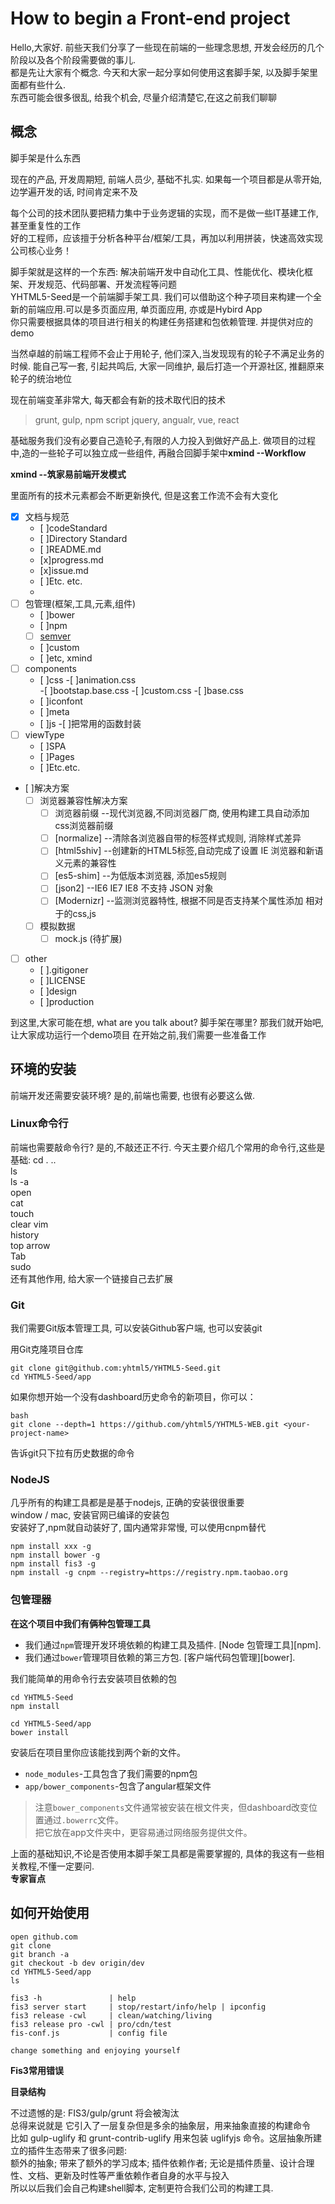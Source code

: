 
# How to begin a Front-end project

Hello,大家好. 前些天我们分享了一些现在前端的一些理念思想, 开发会经历的几个阶段以及各个阶段需要做的事儿.   
都是先让大家有个概念. 今天和大家一起分享如何使用这套脚手架, 以及脚手架里面都有些什么.   
东西可能会很多很乱, 给我个机会, 尽量介绍清楚它,在这之前我们聊聊  

## 概念
脚手架是什么东西

现在的产品, 开发周期短, 前端人员少, 基础不扎实. 如果每一个项目都是从零开始, 边学遍开发的话, 时间肯定来不及  

每个公司的技术团队要把精力集中于业务逻辑的实现，而不是做一些IT基建工作, 甚至重复性的工作  
好的工程师，应该擅于分析各种平台/框架/工具，再加以利用拼装，快速高效实现公司核心业务！  

脚手架就是这样的一个东西: 解决前端开发中自动化工具、性能优化、模块化框架、开发规范、代码部署、开发流程等问题    
YHTML5-Seed是一个前端脚手架工具. 我们可以借助这个种子项目来构建一个全新的前端应用.可以是多页面应用, 单页面应用, 亦或是Hybird App   
你只需要根据具体的项目进行相关的构建任务搭建和包依赖管理. 并提供对应的demo

当然卓越的前端工程师不会止于用轮子, 他们深入,当发现现有的轮子不满足业务的时候.
能自己写一套, 引起共鸣后, 大家一同维护, 最后打造一个开源社区, 推翻原来轮子的统治地位

现在前端变革非常大, 每天都会有新的技术取代旧的技术

> grunt, gulp, npm script
> jquery, angualr, vue, react

基础服务我们没有必要自己造轮子,有限的人力投入到做好产品上. 做项目的过程中,造的一些轮子可以独立成一些组件, 再融合回脚手架中**xmind --Workflow**

**xmind --筑家易前端开发模式**

里面所有的技术元素都会不断更新换代, 但是这套工作流不会有大变化

- [x] 文档与规范
     - [ ]codeStandard
     - [ ]Directory Standard 
     - [ ]README.md
     - [x]progress.md 
     - [x]issue.md
     - [ ]Etc. etc.
     - [ ](待融合晨翱的css规范)
- [ ] 包管理(框架,工具,元素,组件) 
     - [ ]bower
     - [ ]npm
     - [ ] [semver]
     - [ ]custom 
     - [ ]etc, xmind
- [ ] components
     - [ ]css
         -[ ]animation.css    
         -[ ]bootstap.base.css
         -[ ]custom.css 
         -[ ]base.css
     - [ ]iconfont
     - [ ]meta
     - [ ]js
         -[ ]把常用的函数封装
- [ ] viewType
     - [ ]SPA
     - [ ]Pages
     - [ ]Etc.etc.
- [ ]解决方案        
     - [ ] 浏览器兼容性解决方案
         - [ ] 浏览器前缀  --现代浏览器,不同浏览器厂商, 使用构建工具自动添加 css浏览器前缀
         - [ ] [normalize]  --清除各浏览器自带的标签样式规则, 消除样式差异
         - [ ] [html5shiv]  --创建新的HTML5标签,自动完成了设置 IE 浏览器和新语义元素的兼容性
         - [ ] [es5-shim]  --为低版本浏览器, 添加es5规则      
         - [ ] [json2]  --IE6 IE7 IE8 不支持 JSON 对象
         - [ ] [Modernizr]  --监测浏览器特性, 根据不同是否支持某个属性添加 相对于的css,js
     - [ ] 模拟数据
         - [ ] mock.js  (待扩展)
- [ ] other
     - [ ].gitigoner
     - [ ]LICENSE  
     - [ ]design
     - [ ]production

到这里,大家可能在想, what are you talk about? 脚手架在哪里?
那我们就开始吧, 让大家成功运行一个demo项目
在开始之前,我们需要一些准备工作

## 环境的安装  
  
前端开发还需要安装环境? 是的,前端也需要, 也很有必要这么做.  

### Linux命令行  

前端也需要敲命令行?  是的,不敲还正不行. 今天主要介绍几个常用的命令行,这些是基础:
cd . ..   
ls  
ls -a  
open  
cat  
touch  
clear 
vim  
history  
top arrow  
Tab   
sudo  
还有其他作用, 给大家一个链接自己去扩展

### Git
  
我们需要Git版本管理工具, 可以安装Github客户端, 也可以安装git  

用Git克隆项目仓库  
```
git clone git@github.com:yhtml5/YHTML5-Seed.git 
cd YHTML5-Seed/app 
```

如果你想开始一个没有dashboard历史命令的新项目，你可以：
  
```
bash
git clone --depth=1 https://github.com/yhtml5/YHTML5-WEB.git <your-project-name>
```

告诉git只下拉有历史数据的命令

### NodeJS  
几乎所有的构建工具都是是基于nodejs, 正确的安装很很重要  
window / mac, 安装官网已编译的安装包  
安装好了,npm就自动装好了, 国内通常非常慢, 可以使用cnpm替代  

```
npm install xxx -g
npm install bower -g
npm install fis3 -g 
npm install -g cnpm --registry=https://registry.npm.taobao.org
```

### 包管理器

**在这个项目中我们有俩种包管理工具**  

* 我们通过`npm`管理开发环境依赖的构建工具及插件. [Node 包管理工具][npm].  
* 我们通过`bower`管理项目依赖的第三方包. [客户端代码包管理][bower].  

我们能简单的用命令行去安装项目依赖的包

```
cd YHTML5-Seed
npm install

cd YHTML5-Seed/app
bower install
```

安装后在项目里你应该能找到两个新的文件。  
* `node_modules`-工具包含了我们需要的npm包  
* `app/bower_components`-包含了angular框架文件  

> 注意`bower_components`文件通常被安装在根文件夹，但dashboard改变位置通过`.bowerrc`文件。  
> 把它放在app文件夹中，更容易通过网络服务提供文件。  


上面的基础知识,不论是否使用本脚手架工具都是需要掌握的, 具体的我这有一些相关教程,不懂一定要问.  
**专家盲点**
  
## 如何开始使用

```
open github.com  
git clone
git branch -a
git checkout -b dev origin/dev
cd YHTML5-Seed/app
ls
```

```
fis3 -h               | help
fis3 server start     | stop/restart/info/help | ipconfig
fis3 release -cwl     | clean/watching/living
fis3 release pro -cwl | pro/cdn/test
fis-conf.js           | config file

change something and enjoying yourself
```

**Fis3常用错误**
 
**目录结构**


不过遗憾的是: FIS3/gulp/grunt 将会被淘汰  
总得来说就是 它引入了一层复杂但是多余的抽象层，用来抽象直接的构建命令  
比如 gulp-uglify 和 grunt-contrib-uglify 用来包装 uglifyjs 命令。这层抽象所建立的插件生态带来了很多问题:  
额外的抽象; 带来了额外的学习成本; 插件依赖作者; 无论是插件质量、设计合理性、文档、更新及时性等严重依赖作者自身的水平与投入  
所以以后我们会自己构建shell脚本, 定制更符合我们公司的构建工具.   





[semver]:http://semver.org/

 
